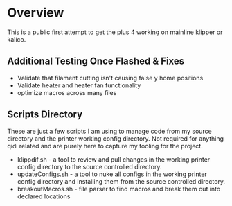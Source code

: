 # Overview
This is a public first attempt to get the plus 4 working on mainline klipper or kalico.

## Additional Testing Once Flashed & Fixes
* Validate that filament cutting isn't causing false y home positions
* Validate heater and heater fan functionality
* optimize macros across many files

## Scripts Directory
These are just a few scripts I am using to manage code from my source directory and the
printer working config directory. Not required for anything qidi related and are purely
here to capture my tooling for the project.
* klippdif.sh - a tool to review and pull changes in the working printer config directory to
the source controlled directory.
* updateConfigs.sh - a tool to nuke all configs in the working printer config directory
and installing them from the source controlled directory.
* breakoutMacros.sh - file parser to find macros and break them out into declared locations
